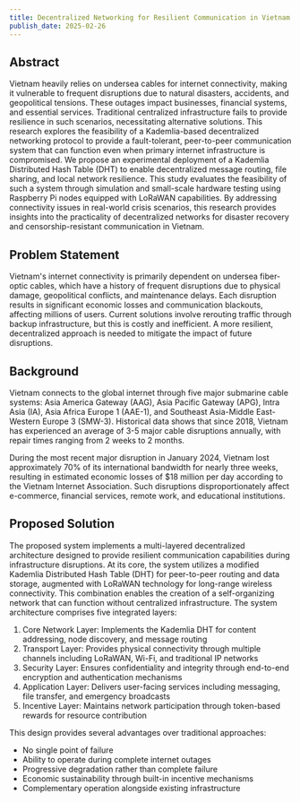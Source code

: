 ```yaml
---
title: Decentralized Networking for Resilient Communication in Vietnam
publish_date: 2025-02-26
---
```


## Abstract

Vietnam heavily relies on undersea cables for internet connectivity, making it vulnerable to frequent disruptions due to natural disasters, accidents, and geopolitical tensions. These outages impact businesses, financial systems, and essential services. Traditional centralized infrastructure fails to provide resilience in such scenarios, necessitating alternative solutions. This research explores the feasibility of a Kademlia-based decentralized networking protocol to provide a fault-tolerant, peer-to-peer communication system that can function even when primary internet infrastructure is compromised. We propose an experimental deployment of a Kademlia Distributed Hash Table (DHT) to enable decentralized message routing, file sharing, and local network resilience. This study evaluates the feasibility of such a system through simulation and small-scale hardware testing using Raspberry Pi nodes equipped with LoRaWAN capabilities. By addressing connectivity issues in real-world crisis scenarios, this research provides insights into the practicality of decentralized networks for disaster recovery and censorship-resistant communication in Vietnam.

## Problem Statement

Vietnam's internet connectivity is primarily dependent on undersea fiber-optic cables, which have a history of frequent disruptions due to physical damage, geopolitical conflicts, and maintenance delays. Each disruption results in significant economic losses and communication blackouts, affecting millions of users. Current solutions involve rerouting traffic through backup infrastructure, but this is costly and inefficient. A more resilient, decentralized approach is needed to mitigate the impact of future disruptions.

## Background

Vietnam connects to the global internet through five major submarine cable systems: Asia America Gateway (AAG), Asia Pacific Gateway (APG), Intra Asia (IA), Asia Africa Europe 1 (AAE-1), and Southeast Asia-Middle East-Western Europe 3 (SMW-3). Historical data shows that since 2018, Vietnam has experienced an average of 3-5 major cable disruptions annually, with repair times ranging from 2 weeks to 2 months.

During the most recent major disruption in January 2024, Vietnam lost approximately 70% of its international bandwidth for nearly three weeks, resulting in estimated economic losses of $18 million per day according to the Vietnam Internet Association. Such disruptions disproportionately affect e-commerce, financial services, remote work, and educational institutions.

## Proposed Solution

The proposed system implements a multi-layered decentralized architecture designed to provide resilient communication capabilities during infrastructure disruptions. At its core, the system utilizes a modified Kademlia Distributed Hash Table (DHT) for peer-to-peer routing and data storage, augmented with LoRaWAN technology for long-range wireless connectivity. This combination enables the creation of a self-organizing network that can function without centralized infrastructure.
The system architecture comprises five integrated layers:

1. Core Network Layer: Implements the Kademlia DHT for content addressing, node discovery, and message routing
2. Transport Layer: Provides physical connectivity through multiple channels including LoRaWAN, Wi-Fi, and traditional IP networks
3. Security Layer: Ensures confidentiality and integrity through end-to-end encryption and authentication mechanisms
4. Application Layer: Delivers user-facing services including messaging, file transfer, and emergency broadcasts
5. Incentive Layer: Maintains network participation through token-based rewards for resource contribution

This design provides several advantages over traditional approaches:

- No single point of failure
- Ability to operate during complete internet outages
- Progressive degradation rather than complete failure
- Economic sustainability through built-in incentive mechanisms
- Complementary operation alongside existing infrastructure
